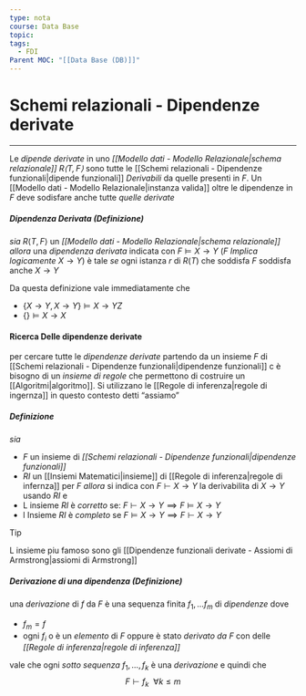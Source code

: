 ```yaml
---
type: nota
course: Data Base
topic: 
tags:
  - FDI
Parent MOC: "[[Data Base (DB)]]"
---
```


# Schemi relazionali - Dipendenze derivate
---
Le _dipende derivate_ in uno _[[Modello dati - Modello Relazionale|schema relazionale]] $R \langle T,F\rangle$_ sono tutte le [[Schemi relazionali - Dipendenze funzionali|dipende funzionali]] _Derivabili_ da quelle presenti in $F$.
Un [[Modello dati - Modello Relazionale|instanza valida]] oltre le dipendenze in $F$ deve sodisfare anche tutte _quelle derivate_


##### Dipendenza Derivata (Definizione)
_sia_ $R \langle T,F\rangle$ un _[[Modello dati - Modello Relazionale|schema relazionale]]_
_allora_ una _dipendenza derivata_ indicata con $F \models X \rightarrow Y$ ($F$ _Implica logicamente_ $X \rightarrow Y$) è tale 
_se_ ogni istanza $r$ di $R(T)$ che soddisfa $F$ soddisfa anche $X \rightarrow Y$


Da questa definizione vale immediatamente che 
- $\{ X \rightarrow Y,X \rightarrow Y \}\models X \rightarrow YZ$
- $\{  \} \models X \rightarrow X$ 


#### Ricerca Delle dipendenze derivate
per cercare tutte le _dipendenze derivate_ partendo da un insieme $F$ di [[Schemi relazionali - Dipendenze funzionali|dipendenze funzionali]] c è bisogno di un _insieme di regole_ che permettono di costruire un [[Algoritmi|algoritmo]]. 
Si utilizzano le [[Regole di inferenza|regole di ingernza]] in questo contesto detti “assiamo”

##### Definizione
_sia_
- $F$ un insieme di _[[Schemi relazionali - Dipendenze funzionali|dipendenze funzionali]]_
- $RI$ un [[Insiemi Matematici|insieme]] di [[Regole di inferenza|regole di infernza]] per $F$
_allora_  si indica con $F \vdash X \rightarrow Y$ la derivabilita di $X \rightarrow Y$ usando $RI$ e
- L insieme $RI$ è _corretto_ se: $F \vdash X \rightarrow Y \implies F \models X \rightarrow Y$
- l Insieme $RI$ è _completo_ se $F \models X \rightarrow Y \implies F \vdash X \rightarrow Y$

> [!tip]
> L insieme piu famoso sono gli [[Dipendenze funzionali derivate - Assiomi di Armstrong|assiomi di Armstrong]]

##### Derivazione di una dipendenza (Definizione)
una _derivazione_ di $f$ da $F$ è una sequenza finita $f_{1},\dots f_{m}$ di _dipendenze_ dove 
- $f_{m}=f$ 
- ogni $f_{i}$ o è un _elemento_ di $F$ oppure è stato _derivato da_ $F$ con delle _[[Regole di inferenza|regole di inferenza]]_  
 
vale che ogni _sotto sequenza_ $f_{1},\dots,f_{k}$ è una _derivazione_ e quindi che $$F \vdash f_{k} \ \ \forall k\leq m$$
